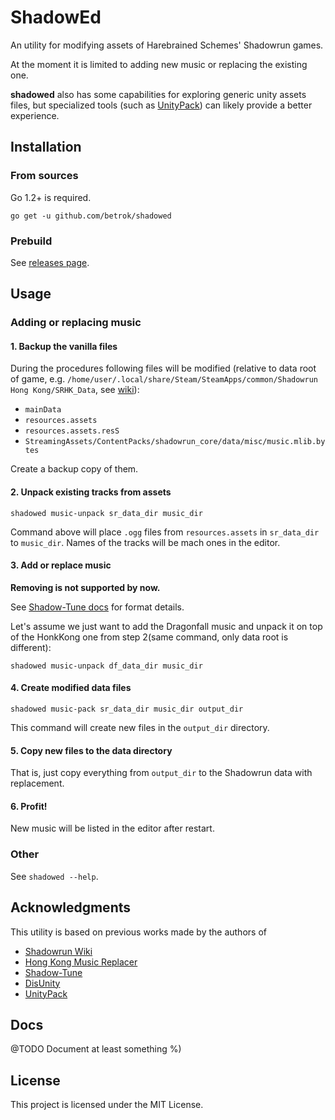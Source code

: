 # ShadowEd

An utility for modifying assets of Harebrained Schemes' Shadowrun games.

At the moment it is limited to adding new music or replacing the existing one.

**shadowed** also has some capabilities for exploring generic unity assets files, but specialized tools (such as [UnityPack](https://github.com/HearthSim/UnityPack)) can likely provide a better experience.

## Installation

### From sources

Go 1.2+ is required.

`go get -u github.com/betrok/shadowed`

### Prebuild

See [releases page](https://github.com/betrok/shadowed/releases).

## Usage

### Adding or replacing music

#### 1. Backup the vanilla files

During the procedures following files will be modified (relative to data root of game, e.g. `/home/user/.local/share/Steam/SteamApps/common/Shadowrun Hong Kong/SRHK_Data`, see [wiki](https://shadowrun.gamepedia.com/Game_File_Locations)):
* `mainData`
* `resources.assets`
* `resources.assets.resS`
* `StreamingAssets/ContentPacks/shadowrun_core/data/misc/music.mlib.bytes`

Create a backup copy of them.

#### 2. Unpack existing tracks from assets

`shadowed music-unpack sr_data_dir music_dir`

Command above will place `.ogg` files from `resources.assets` in `sr_data_dir` to `music_dir`. Names of the tracks will be mach ones in the editor.

#### 3. Add or replace music

**Removing is not supported by now.**

See [Shadow-Tune docs](https://github.com/Van-Ziegelstein/Shadow-Tune/wiki/resources.assets.resS#track-format) for format details.

Let's assume we just want to add the Dragonfall music and unpack it on top of the HonkKong one from step 2(same command, only data root is different):

`shadowed music-unpack df_data_dir music_dir`

#### 4. Create modified data files

`shadowed music-pack sr_data_dir music_dir output_dir`

This command will create new files in the `output_dir` directory.

#### 5. Copy new files to the data directory

That is, just copy everything from `output_dir` to the Shadowrun data with replacement.

#### 6. Profit!

New music will be listed in the editor after restart.

### Other

See `shadowed --help`.

## Acknowledgments

This utility is based on previous works made by the authors of 
* [Shadowrun Wiki](https://shadowrun.gamepedia.com/Official_Shadowrun_Wiki)
* [Hong Kong Music Replacer](https://www.nexusmods.com/shadowrunhongkong/mods/22)
* [Shadow-Tune](https://github.com/Van-Ziegelstein/Shadow-Tune)
* [DisUnity](https://github.com/ata4/disunity)
* [UnityPack](https://github.com/HearthSim/UnityPack)

## Docs

@TODO Document at least something %)

## License

This project is licensed under the MIT License.
